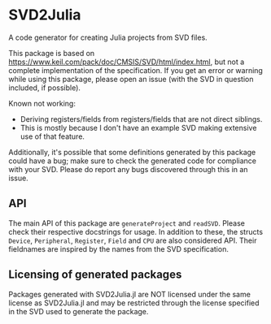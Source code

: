 # SVD2Julia

A code generator for creating Julia projects from SVD files.

This package is based on https://www.keil.com/pack/doc/CMSIS/SVD/html/index.html, but not a complete
implementation of the specification. If you get an error or warning while using this package,
please open an issue (with the SVD in question included, if possible).

Known not working:

 * Deriving registers/fields from registers/fields that are not direct siblings.
  * This is mostly because I don't have an example SVD making extensive use of that feature.

Additionally, it's possible that some definitions generated by this package could have a bug; make sure to check the generated
code for compliance with your SVD. Please do report any bugs discovered through this in an issue.

## API

The main API of this package are `generateProject` and `readSVD`. Please check their respective docstrings for usage.
In addition to these, the structs `Device`, `Peripheral`, `Register`, `Field` and `CPU` are also considered API. Their fieldnames
are inspired by the names from the SVD specification.

## Licensing of generated packages

Packages generated with SVD2Julia.jl are NOT licensed under the same license as SVD2Julia.jl and may be restricted through the license
specified in the SVD used to generate the package.